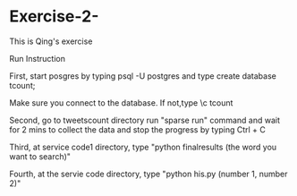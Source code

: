 # Exercise-2-
This is Qing's exercise



Run Instruction



First, start posgres by typing psql -U postgres and type create database tcount; 

Make sure you connect to the database. If not,type \c tcount

Second, go to tweetscount directory run "sparse run" command and wait for 2 mins to collect the data and stop the progress by typing Ctrl + C



Third, at service code1 directory, type "python finalresults (the word you want to search)"



Fourth, at the servie code directory, type "python his.py (number 1, number 2)"
